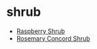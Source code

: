 # shrub

 * [Raspberry Shrub](index/r/raspberry-shrub-366718.json)
 * [Rosemary Concord Shrub](index/r/rosemary-concord-shrub-56389972.json)
